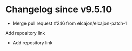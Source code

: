 # Changelog since v9.5.10
- Merge pull request #246 from elcajon/elcajon-patch-1

Add repository link 
- Add repository link 
